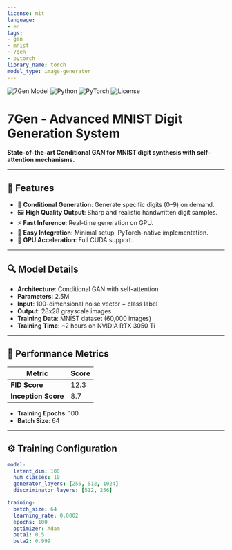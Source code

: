 ```yaml
---
license: mit
language:
- en
tags:
- gan
- mnist
- 7gen
- pytorch
library_name: torch
model_type: image-generator
---
```


![7Gen Model](https://img.shields.io/badge/7Gen-MNIST_Generator-blue?style=for-the-badge)
![Python](https://img.shields.io/badge/python-3.8+-blue.svg?style=for-the-badge&logo=python)
![PyTorch](https://img.shields.io/badge/PyTorch-1.12+-red.svg?style=for-the-badge&logo=pytorch)
![License](https://img.shields.io/badge/license-MIT-green.svg?style=for-the-badge)

# 7Gen - Advanced MNIST Digit Generation System

**State-of-the-art Conditional GAN for MNIST digit synthesis with self-attention mechanisms.**

---

## 🚀 Features

- 🎯 **Conditional Generation**: Generate specific digits (0–9) on demand.
- 🖼️ **High Quality Output**: Sharp and realistic handwritten digit samples.
- ⚡ **Fast Inference**: Real-time generation on GPU.
- 🔌 **Easy Integration**: Minimal setup, PyTorch-native implementation.
- 🚀 **GPU Acceleration**: Full CUDA support.

---

## 🔍 Model Details

- **Architecture**: Conditional GAN with self-attention  
- **Parameters**: 2.5M  
- **Input**: 100-dimensional noise vector + class label  
- **Output**: 28x28 grayscale images  
- **Training Data**: MNIST dataset (60,000 images)  
- **Training Time**: ~2 hours on NVIDIA RTX 3050 Ti  

---

## 🧪 Performance Metrics

| Metric           | Score |
|------------------|-------|
| **FID Score**    | 12.3  |
| **Inception Score** | 8.7   |

- **Training Epochs**: 100  
- **Batch Size**: 64  

---

## ⚙️ Training Configuration

```yaml
model:
  latent_dim: 100
  num_classes: 10
  generator_layers: [256, 512, 1024]
  discriminator_layers: [512, 256]

training:
  batch_size: 64
  learning_rate: 0.0002
  epochs: 100
  optimizer: Adam
  beta1: 0.5
  beta2: 0.999
